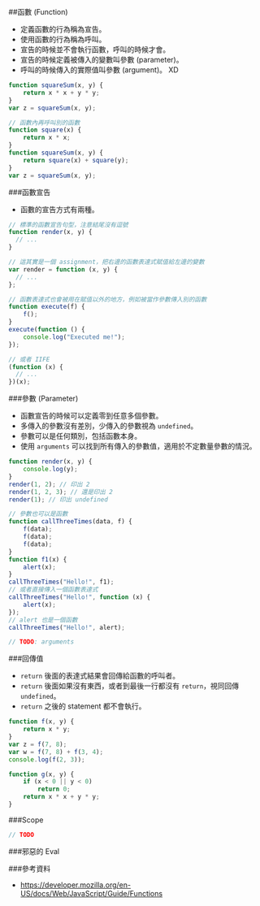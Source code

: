##函數 (Function)

* 定義函數的行為稱為宣告。
* 使用函數的行為稱為呼叫。
* 宣告的時候並不會執行函數，呼叫的時候才會。
* 宣告的時候定義被傳入的變數叫參數 (parameter)。
* 呼叫的時候傳入的實際值叫參數 (argument)。 XD

```js
function squareSum(x, y) {
	return x * x + y * y;
}
var z = squareSum(x, y);

// 函數內再呼叫別的函數
function square(x) {
	return x * x;
}
function squareSum(x, y) {
	return square(x) + square(y);
}
var z = squareSum(x, y);
```

###函數宣告

* 函數的宣告方式有兩種。

```js
// 標準的函數宣告句型，注意結尾沒有逗號
function render(x, y) {
  // ...
}

// 這其實是一個 assignment，把右邊的函數表達式賦值給左邊的變數
var render = function (x, y) {
  // ...
};

// 函數表達式也會被用在賦值以外的地方，例如被當作參數傳入別的函數
function execute(f) {
	f();
}
execute(function () {
	console.log("Executed me!");
});

// 或者 IIFE
(function (x) {
  // ...
})(x);
```

###參數 (Parameter)

* 函數宣告的時候可以定義零到任意多個參數。
* 多傳入的參數沒有差別，少傳入的參數視為 `undefined`。
* 參數可以是任何類別，包括函數本身。
* 使用 `arguments` 可以找到所有傳入的參數值，適用於不定數量參數的情況。

```js
function render(x, y) {
	console.log(y);
}
render(1, 2); // 印出 2
render(1, 2, 3); // 還是印出 2
render(1); // 印出 undefined

// 參數也可以是函數
function callThreeTimes(data, f) {
	f(data);
	f(data);
	f(data);
}
function f1(x) {
	alert(x);
}
callThreeTimes("Hello!", f1);
// 或者直接傳入一個函數表達式
callThreeTimes("Hello!", function (x) {
	alert(x);
});
// alert 也是一個函數
callThreeTimes("Hello!", alert);

// TODO: arguments
```

###回傳值

* `return` 後面的表達式結果會回傳給函數的呼叫者。
* `return` 後面如果沒有東西，或者到最後一行都沒有 `return`，視同回傳 `undefined`。
* `return` 之後的 statement 都不會執行。

```js
function f(x, y) {
	return x * y;
}
var z = f(7, 8);
var w = f(7, 8) + f(3, 4);
console.log(f(2, 3));

function g(x, y) {
	if (x < 0 || y < 0)
		return 0;
	return x * x + y * y;
}
```

###Scope

```js
// TODO
```

###邪惡的 Eval



###參考資料

* https://developer.mozilla.org/en-US/docs/Web/JavaScript/Guide/Functions
